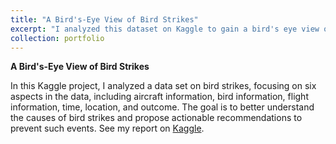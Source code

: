 ```yaml
---
title: "A Bird's-Eye View of Bird Strikes"
excerpt: "I analyzed this dataset on Kaggle to gain a bird's eye view of bird strikes."
collection: portfolio
---
```


<b>A Bird's-Eye View of Bird Strikes</b>

In this Kaggle project, I analyzed a data set on bird strikes, focusing on six aspects in the data, including aircraft information,
bird information, flight information, time, location, and outcome. The goal is to better understand the causes of bird strikes and
propose actionable recommendations to prevent such events. See my report on [Kaggle](https://www.kaggle.com/mayshen/a-bird-eye-view-of-bird-strikes/notebook).
